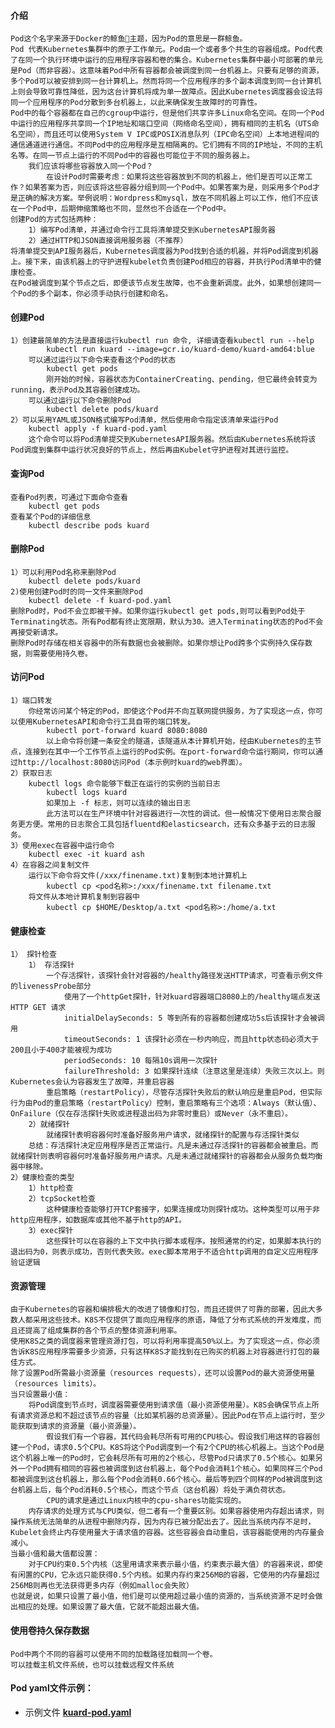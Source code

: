 #### 介绍

    Pod这个名字来源于Docker的鲸鱼🐳主题，因为Pod的意思是一群鲸鱼。
    Pod 代表Kubernetes集群中的原子工作单元。Pod由一个或者多个共生的容器组成。Pod代表了在同一个执行环境中运行的应用程序容器和卷的集合。Kubernetes集群中最小可部署的单元是Pod（而非容器）。这意味着Pod中所有容器都会被调度到同一台机器上。只要有足够的资源，多个Pod可以被安排到同一台计算机上。然而将同一个应用程序的多个副本调度到同一台计算机上则会导致可靠性降低，因为这台计算机将成为单一故障点。因此Kubernetes调度器会设法将同一个应用程序的Pod分散到多台机器上，以此来确保发生故障时的可靠性。
    Pod中的每个容器都在自己的cgroup中运行，但是他们共享许多Linux命名空间。在同一个Pod中运行的应用程序共享同一个IP地址和端口空间（网络命名空间），拥有相同的主机名（UTS命名空间），而且还可以使用System V IPC或POSIX消息队列（IPC命名空间）上本地进程间的通信通道进行通信。不同Pod中的应用程序是互相隔离的。它们拥有不同的IP地址，不同的主机名等。在同一节点上运行的不同Pod中的容器也可能位于不同的服务器上。
        我们应该将哪些容器放入同一个Pod？
            在设计Pod时需要考虑：如果将这些容器放到不同的机器上，他们是否可以正常工作？如果答案为否，则应该将这些容器分组到同一个Pod中。如果答案为是，则采用多个Pod才是正确的解决方案。举例说明：Wordpress和mysql，放在不同机器上可以工作，他们不应该在一个Pod中，后期伸缩策略也不同，显然也不合适在一个Pod中。
    创建Pod的方式包括两种：
        1）编写Pod清单，并通过命令行工具将清单提交到KubernetesAPI服务器
        2）通过HTTP和JSON直接调用服务器（不推荐）
    将清单提交到API服务器后，Kubernetes调度器为Pod找到合适的机器，并将Pod调度到机器上。接下来，由该机器上的守护进程kubelet负责创建Pod相应的容器，并执行Pod清单中的健康检查。
    在Pod被调度到某个节点之后，即便该节点发生故障，也不会重新调度。此外，如果想创建同一个Pod的多个副本，你必须手动执行创建和命名。

#### 创建Pod

    1）创建最简单的方法是直接运行kubectl run 命令, 详细请查看kubectl run --help
            kubectl run kuard --image=gcr.io/kuard-demo/kuard-amd64:blue 
        可以通过运行以下命令来查看这个Pod的状态
            kubectl get pods 
            刚开始的时候，容器状态为ContainerCreating、pending，但它最终会转变为running，表示Pod及其容器创建成功。
        可以通过运行以下命令删除Pod
            kubectl delete pods/kuard 
    2）可以采用YAML或JSON格式编写Pod清单，然后使用命令指定该清单来运行Pod
        kubectl apply -f kuard-pod.yaml
        这个命令可以将Pod清单提交到KubernetesAPI服务器。然后由Kubernetes系统将该Pod调度到集群中运行状况良好的节点上，然后再由Kubelet守护进程对其进行监控。

#### 查询Pod

    查看Pod列表，可通过下面命令查看
        kubectl get pods
    查看某个Pod的详细信息
        kubectl describe pods kuard

#### 删除Pod

    1）可以利用Pod名称来删除Pod
        kubectl delete pods/kuard
    2)使用创建Pod时的同一文件来删除Pod
        kubectl delete -f kuard-pod.yaml
    删除Pod时，Pod不会立即被干掉。如果你运行kubectl get pods,则可以看到Pod处于Terminating状态。所有Pod都有终止宽限期，默认为30。进入Terminating状态的Pod不会再接受新请求。
    删除Pod时存储在相关容器中的所有数据也会被删除。如果你想让Pod跨多个实例持久保存数据，则需要使用持久卷。

#### 访问Pod

    1）端口转发
        你经常访问某个特定的Pod，即使这个Pod并不向互联网提供服务，为了实现这一点，你可以使用KubernetesAPI和命令行工具自带的端口转发。
            kubectl port-forward kuard 8080:8080
            以上命令将创建一条安全的隧道，该隧道从本计算机开始，经由Kubernetes的主节点，连接到在其中一个工作节点上运行的Pod实例。在port-forward命令运行期间，你可以通过http://localhost:8080访问Pod（本示例时kuard的web界面）。
    2）获取日志
        kubectl logs 命令能够下载正在运行的实例的当前日志
            kubectl logs kuard
            如果加上 -f 标志，则可以连续的输出日志
            此方法可以在生产环境中针对容器进行一次性的调试。但一般情况下使用日志聚合服务更方便。常用的日志聚合工具包括fluentd和elasticsearch，还有众多基于云的日志服务。
    3）使用exec在容器中运行命令
        kubectl exec -it kuard ash
    4）在容器之间复制文件
        运行以下命令将文件(/xxx/finename.txt)复制到本地计算机上
            kubectl cp <pod名称>:/xxx/finename.txt filename.txt
        将文件从本地计算机复制到容器中
            kubectl cp $HOME/Desktop/a.txt <pod名称>:/home/a.txt

#### 健康检查

    1） 探针检查
        1） 存活探针
            一个存活探针，该探针会针对容器的/healthy路径发送HTTP请求，可查看示例文件的livenessProbe部分
                使用了一个httpGet探针，针对kuard容器端口8080上的/healthy端点发送HTTP GET 请求
                initialDelaySeconds: 5 等到所有的容器都创建成功5s后该探针才会被调用
                timeoutSeconds: 1 该探针必须在一秒内响应，而且http状态码必须大于200且小于400才能被视为成功
                periodSeconds: 10 每隔10s调用一次探针
                failureThreshold: 3 如果探针连续（注意这里是连续）失败三次以上。则Kubernetes会认为容器发生了故障，并重启容器
            重启策略（restartPolicy），尽管存活探针失败后的默认响应是重启Pod，但实际行为由Pod的重启策略（restartPolicy）控制，重启策略有三个选项：Always（默认值）、OnFailure（仅在存活探针失败或进程退出码为非零时重启）或Never（永不重启）。
        2）就绪探针
            就绪探针表明容器何时准备好服务用户请求，就绪探针的配置与存活探针类似
        总结：存活探针决定应用程序是否正常运行。凡是未通过存活探针的容器都会被重启。而就绪探针则表明容器何时准备好服务用户请求。凡是未通过就绪探针的容器都会从服务负载均衡器中移除。
    2）健康检查的类型
        1）http检查
        2）tcpSocket检查
            这种健康检查能够打开TCP套接字，如果连接成功则探针成功。这种类型可以用于非http应用程序，如数据库或其他不基于http的API。
        3）exec探针
            这些探针可以在容器的上下文中执行脚本或程序。按照通常的约定，如果脚本执行的退出码为0，则表示成功，否则代表失败。exec脚本常用于不适合http调用的自定义应用程序验证逻辑

#### 资源管理

    由于Kubernetes的容器和编排极大的改进了镜像和打包，而且还提供了可靠的部署，因此大多数人都采用这些技术。K8S不仅提供了面向应用程序的原语，降低了分布式系统的开发难度，而且还提高了组成集群的各个节点的整体资源利用率。
    使用K8S之类的调度器来管理资源打包，可以将利用率提高50%以上。为了实现这一点，你必须告诉K8S应用程序需要多少资源，只有这样K8S才能找到在已购买的机器上对容器进行打包的最佳方式。
    除了设置Pod所需最小资源量（resources requests），还可以设置Pod的最大资源使用量（resources limits）。
    当只设置最小值：
        将Pod调度到节点时，调度器需要使用到请求值（最小资源使用量）。K8S会确保节点上所有请求资源总和不超过该节点的容量（比如某机器的总资源量）。因此Pod在节点上运行时，至少能获取到请求的资源量（最小资源量）。
            假设我们有一个容器，其代码会耗尽所有可用的CPU核心。假设我们用这样的容器创建一个Pod，请求0.5个CPU。K8S将这个Pod调度到一个有2个CPU的核心机器上。当这个Pod是这个机器上唯一的Pod时，它会耗尽所有可用的2个核心，尽管Pod只请求了0.5个核心。如果另外一个Pod拥有相同的容器也被调度到这台机器上，每个Pod会消耗1个核心。如果同样三个Pod都被调度到这台机器上，那么每个Pod会消耗0.66个核心。最后等到四个同样的Pod被调度到这台机器上后，每个Pod消耗0.5个核心，而这个节点（这台机器）将处于满负荷状态。
            CPU的请求是通过Linux内核中的cpu-shares功能实现的。
        内存请求的处理方式与CPU类似，但二者有一个重要区别。如果容器使用内存超出请求，则操作系统无法简单的从进程中删除内存，因为内存已被分配出去了。因此当系统内存不足时，Kubelet会终止内存使用量大于请求值的容器。这些容器会自动重启，该容器能使用的内存量会减小。
    当最小值和最大值都设置：
        对于CPU约束0.5个内核（这里用请求来表示最小值，约束表示最大值）的容器来说，即使有闲置的CPU，它永远只能获得0.5个内核。如果内存约束256MB的容器，它使用的内存量超过256MB则再也无法获得更多内存（例如malloc会失败）
    也就是说，如果只设置了最小值，他们是可以使用超过最小值的资源的，当系统资源不足时会做出相应的处理。如果设置了最大值，它就不能超出最大值。

#### 使用卷持久保存数据

    Pod中两个不同的容器可以使用不同的加载路径加载同一个卷。
    可以挂载主机文件系统，也可以挂载远程文件系统

#### Pod yaml文件示例：

- 示例文件 [**kuard-pod.yaml**](../demo/kuard-pod-demo.yaml)
